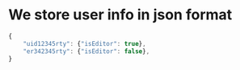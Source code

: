 # We store user info in json format

```javascript
{
    "uid12345rty": {"isEditor": true},
    "er342345rty": {"isEditor": false},
}
```
